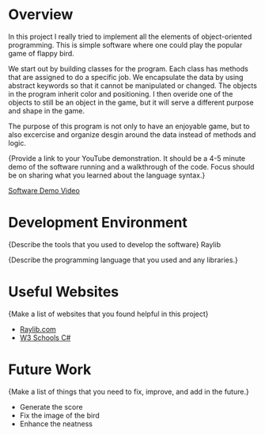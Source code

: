 # Overview

In this project I really tried to implement all the elements of object-oriented programming. This is simple software where one could play the popular game of flappy bird.


We start out by building classes for the program. Each class has methods that are assigned to do a specific job. We encapsulate the data by using abstract keywords so 
that it cannot be manipulated or changed. The objects in the program inherit color and positioning. I then overide one of the objects to still be an object in the game,
but it will serve a different purpose and shape in the game. 

The purpose of this program is not only to have an enjoyable game, but to also excercise and organize desgin around the data instead of methods and logic.

{Provide a link to your YouTube demonstration. It should be a 4-5 minute demo of the software running and a walkthrough of the code. Focus should be on sharing what you learned about the language syntax.}

[Software Demo Video](http://youtube.link.goes.here)

# Development Environment

{Describe the tools that you used to develop the software}
Raylib 

{Describe the programming language that you used and any libraries.}

# Useful Websites

{Make a list of websites that you found helpful in this project}

- [Raylib.com]([http://url.link.goes.here](https://www.raylib.com/cheatsheet/cheatsheet.html))
- [W3 Schools C#]([http://url.link.goes.here](https://www.w3schools.com/cs/index.php))

# Future Work

{Make a list of things that you need to fix, improve, and add in the future.}

- Generate the score
- Fix the image of the bird
- Enhance the neatness
